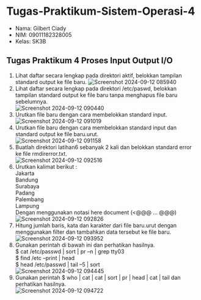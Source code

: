 # Tugas-Praktikum-Sistem-Operasi-4
- Nama: Gilbert Ciady
- NIM: 09011182328005
- Kelas: SK3B
## Tugas Praktikum 4 Proses Input Output I/O
1. Lihat daftar secara lengkap pada direktori aktif, belokkan tampilan standard output ke file baru.
   ![Screenshot 2024-09-12 085940](https://github.com/user-attachments/assets/3bc0d12e-fe6f-4cd7-be9f-97e1324f4a91)  
2. Lihat daftar secara lengkap pada direktori /etc/paswd, belokkan tampilan standard output ke file baru tanpa menghapus file baru sebelumnya.  
   ![Screenshot 2024-09-12 090440](https://github.com/user-attachments/assets/f7d5539a-94a5-40c0-9283-9aaecf275ff2)  
3. Urutkan file baru dengan cara membelokkan standard input.  
   ![Screenshot 2024-09-12 091019](https://github.com/user-attachments/assets/3c4d9b99-0a15-4bff-b30f-cc1d6350ec9d)  
4. Urutkan file baru dengan cara membelokkan standard input dan standard output ke file baru.urut.  
   ![Screenshot 2024-09-12 091158](https://github.com/user-attachments/assets/92de496a-a647-4e38-a037-4b0def2deba3)  
5. Buatlah direktori latihan6 sebanyak 2 kali dan belokkan standard error ke file rmdirerror.txt.  
   ![Screenshot 2024-09-12 092516](https://github.com/user-attachments/assets/4a5e0d2c-c981-4b74-a9e9-fd3f4dc6b935)  
6. Urutkan kalimat berikut :  
    Jakarta  
    Bandung  
    Surabaya  
    Padang  
    Palembang  
    Lampung   
   Dengan menggunakan notasi here document (<@@@ … @@@)  
   ![Screenshot 2024-09-12 092826](https://github.com/user-attachments/assets/1784cc9b-93a6-45e3-bee5-db209e11a5dc)  
7. Hitung jumlah baris, kata dan karakter dari file baru.urut dengan menggunakan filter dan tambahkan data tersebut ke file baru.  
   ![Screenshot 2024-09-12 093952](https://github.com/user-attachments/assets/21391089-e9e5-41a4-9c10-21f706113c31)  
8. Gunakan perintah di bawah ini dan perhatikan hasilnya.  
    $ cat /etc/passwd | sort | pr –n | grep tty03   
    $ find /etc –print | head   
    $ head /etc/passwd | tail –5 | sort  
   ![Screenshot 2024-09-12 094445](https://github.com/user-attachments/assets/1effc9c5-18e7-4917-8254-7e34b11c5631)   
9. Gunakan perintah $ who | cat | cat | sort | pr | head | cat | tail dan perhatikan hasilnya.  
   ![Screenshot 2024-09-12 094722](https://github.com/user-attachments/assets/2bac73e7-2c57-427b-9951-2727ab06aad6)
   
